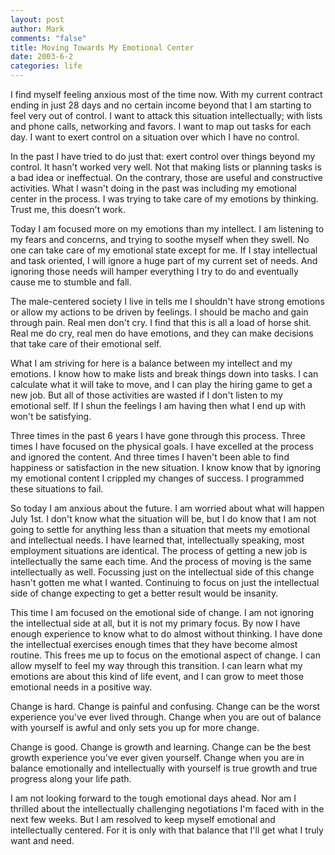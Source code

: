 ```yaml
--- 
layout: post
author: Mark
comments: "false"
title: Moving Towards My Emotional Center
date: 2003-6-2
categories: life
---
```

I find myself feeling anxious most of the time now. With my current contract ending in just 28 days and no certain income beyond that I am starting to feel very out of control. I want to attack this situation intellectually; with lists and phone calls, networking and favors. I want to map out tasks for each day. I want to exert control on a situation over which I have no control.

In the past I have tried to do just that: exert control over things beyond my control. It hasn't worked very well. Not that making lists or planning tasks is a bad idea or ineffectual. On the contrary, those are useful and constructive activities. What I wasn't doing in the past was including my emotional center in the process. I was trying to take care of my emotions by thinking. Trust me, this doesn't work.

Today I am focused more on my emotions than my intellect. I am listening to my fears and concerns, and trying to soothe myself when they swell. No one can take care of my emotional state except for me. If I stay intellectual and task oriented, I will ignore a huge part of my current set of needs. And ignoring those needs will hamper everything I try to do and eventually cause me to stumble and fall.

The male-centered society I live in tells me I shouldn't have strong emotions or allow my actions to be driven by feelings. I should be macho and gain through pain. Real men don't cry. I find that this is all a load of horse shit. Real me do cry, real men do have emotions, and they can make decisions that take care of their emotional self.

What I am striving for here is a balance between my intellect and my emotions. I know how to make lists and break things down into tasks. I can calculate what it will take to move, and I can play the hiring game to get a new job. But all of those activities are wasted if I don't listen to my emotional self. If I shun the feelings I am having then what I end up with won't be satisfying.

Three times in the past 6 years I have gone through this process. Three times I have focused on the physical goals. I have excelled at the process and ignored the content. And three times I haven't been able to find happiness or satisfaction in the new situation. I know know that by ignoring my emotional content I crippled my changes of success. I programmed these situations to fail.

So today I am anxious about the future. I am worried about what will happen July 1st. I don't know what the situation will be, but I do know that I am not going to settle for anything less than a situation that meets my emotional and intellectual needs. I have learned that, intellectually speaking, most employment situations are identical. The process of getting a new job is intellectually the same each time. And the process of moving is the same intellectually as well. Focussing just on the intellectual side of this change hasn't gotten me what I wanted. Continuing to focus on just the intellectual side of change expecting to get a better result would be insanity.

This time I am focused on the emotional side of change. I am not ignoring the intellectual side at all, but it is not my primary focus. By now I have enough experience to know what to do almost without thinking. I have done the intellectual exercises enough times that they have become almost routine. This frees me up to focus on the emotional aspect of change. I can allow myself to feel my way through this transition. I can learn what my emotions are about this kind of life event, and I can grow to meet those emotional needs in a positive way.

Change is hard. Change is painful and confusing. Change can be the worst experience you've ever lived through. Change when you are out of balance with yourself is awful and only sets you up for more change.

Change is good. Change is growth and learning. Change can be the best growth experience you've ever given yourself. Change when you are in balance emotionally and intellectually with yourself is true growth and true progress along your life path.

I am not looking forward to the tough emotional days ahead. Nor am I thrilled about the intellectually challenging negotiations I'm faced with in the next few weeks. But I am resolved to keep myself emotional and intellectually centered. For it is only with that balance that I'll get what I truly want and need.
